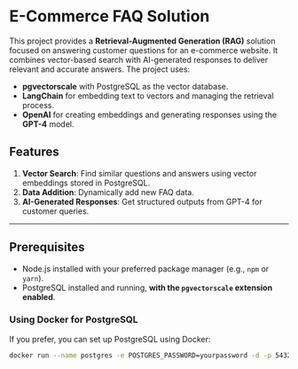 # E-Commerce FAQ Solution

This project provides a **Retrieval-Augmented Generation (RAG)** solution focused on answering customer questions for an e-commerce website. It combines vector-based search with AI-generated responses to deliver relevant and accurate answers. The project uses:

- **pgvectorscale** with PostgreSQL as the vector database.
- **LangChain** for embedding text to vectors and managing the retrieval process.
- **OpenAI** for creating embeddings and generating responses using the **GPT-4** model.

## Features

1. **Vector Search**: Find similar questions and answers using vector embeddings stored in PostgreSQL.
2. **Data Addition**: Dynamically add new FAQ data.
3. **AI-Generated Responses**: Get structured outputs from GPT-4 for customer queries.

---

## Prerequisites

- Node.js installed with your preferred package manager (e.g., `npm` or `yarn`).
- PostgreSQL installed and running, **with the `pgvectorscale` extension enabled**.

### Using Docker for PostgreSQL
If you prefer, you can set up PostgreSQL using Docker:

```bash
docker run --name postgres -e POSTGRES_PASSWORD=yourpassword -d -p 5432:5432 postgres
